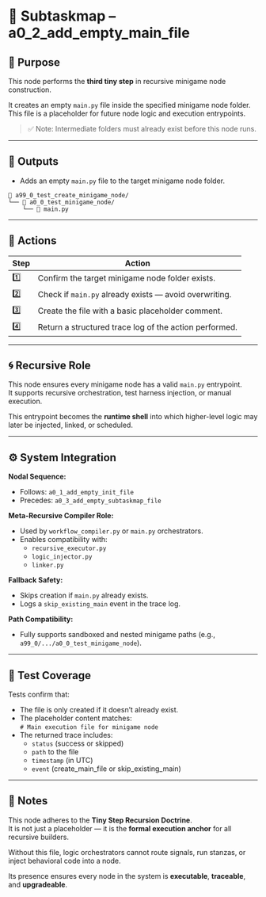 <!-- Save to: a15_0_the_compiler_that_built_itself\a0_2_add_empty_main_file\subtaskmap.md -->

# 🔹 Subtaskmap – a0_2_add_empty_main_file

## 🧩 Purpose

This node performs the **third tiny step** in recursive minigame node construction.

It creates an empty `main.py` file inside the specified minigame node folder.  
This file is a placeholder for future node logic and execution entrypoints.

> ✅ Note: Intermediate folders must already exist before this node runs.

---

## 📂 Outputs

- Adds an empty `main.py` file to the target minigame node folder.

```plaintext
📁 a99_0_test_create_minigame_node/
└── 📁 a0_0_test_minigame_node/
    └── 📄 main.py
```

---

## 🔧 Actions

| **Step** | **Action** |
|----------|------------|
| 1️⃣ | Confirm the target minigame node folder exists. |
| 2️⃣ | Check if `main.py` already exists — avoid overwriting. |
| 3️⃣ | Create the file with a basic placeholder comment. |
| 4️⃣ | Return a structured trace log of the action performed. |

---

## 🌀 Recursive Role

This node ensures every minigame node has a valid `main.py` entrypoint.  
It supports recursive orchestration, test harness injection, or manual execution.

This entrypoint becomes the **runtime shell** into which higher-level logic may later be injected, linked, or scheduled.

---

## ⚙️ System Integration

**Nodal Sequence:**  
- Follows: `a0_1_add_empty_init_file`  
- Precedes: `a0_3_add_empty_subtaskmap_file`

**Meta-Recursive Compiler Role:**  
- Used by `workflow_compiler.py` or `main.py` orchestrators.  
- Enables compatibility with:
  - `recursive_executor.py`  
  - `logic_injector.py`  
  - `linker.py`

**Fallback Safety:**  
- Skips creation if `main.py` already exists.  
- Logs a `skip_existing_main` event in the trace log.

**Path Compatibility:**  
- Fully supports sandboxed and nested minigame paths (e.g., `a99_0/.../a0_0_test_minigame_node`).

---

## 🧪 Test Coverage

Tests confirm that:

- The file is only created if it doesn’t already exist.  
- The placeholder content matches:  
  `# Main execution file for minigame node`  
- The returned trace includes:
  - `status` (success or skipped)  
  - `path` to the file  
  - `timestamp` (in UTC)  
  - `event` (create_main_file or skip_existing_main)

---

## 🔖 Notes

This node adheres to the **Tiny Step Recursion Doctrine**.  
It is not just a placeholder — it is the **formal execution anchor** for all recursive builders.

Without this file, logic orchestrators cannot route signals, run stanzas, or inject behavioral code into a node.

Its presence ensures every node in the system is **executable**, **traceable**, and **upgradeable**.
